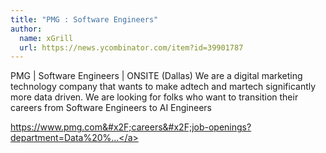 ```yaml
---
title: "PMG : Software Engineers"
author:
  name: xGrill
  url: https://news.ycombinator.com/item?id=39901787
---
```

PMG | Software Engineers | ONSITE (Dallas) We are a digital marketing technology company that wants to make adtech and martech significantly more data driven.
We are looking for folks who want to transition their careers from Software Engineers to AI Engineers

<a href="https:&#x2F;&#x2F;www.pmg.com&#x2F;careers&#x2F;job-openings?department=Data%20%26%20Technology" rel="nofollow">https:&#x2F;&#x2F;www.pmg.com&#x2F;careers&#x2F;job-openings?department=Data%20%...</a>
